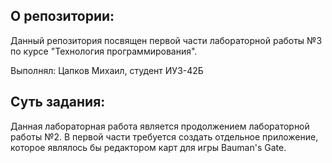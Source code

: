 ## О репозитории:

Данный репозитория посвящен первой части лабораторной работы №3 по курсе "Технология программирования".

Выполнял: Цапков Михаил, студент ИУ3-42Б

## Суть задания:

Данная лабораторная работа является продолжением лабораторной работы №2. В первой части требуется создать отдельное приложение, которое являлось бы редактором карт для игры Bauman's Gate.
